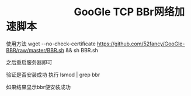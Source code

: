 #                             GooGle TCP BBr网络加速脚本
使用方法 
   wget --no-check-certificate https://github.com/52fancy/GooGle-BBR/raw/master/BBR.sh && sh BBR.sh



之后重启服务器即可

验证是否安装成功 
   执行 lsmod | grep bbr
   
如果结果显示bbr便安装成功
